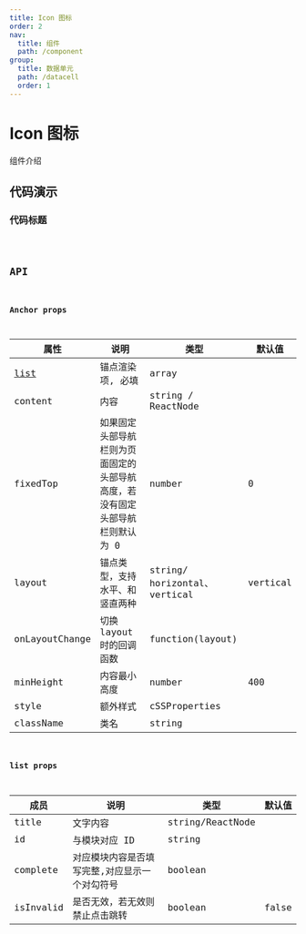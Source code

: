 ```yaml
---
title: Icon 图标
order: 2
nav:
  title: 组件
  path: /component
group:
  title: 数据单元
  path: /datacell
  order: 1
---
```


# Icon 图标

组件介绍

## 代码演示

### 代码标题

<code src="./demo/demo1.tsx" />

## API

### Anchor props

| 属性                           | 说明                                                                         | 类型                          | 默认值   |
| ------------------------------ | ---------------------------------------------------------------------------- | ----------------------------- | -------- |
| <a href="#list-props">list</a> | 锚点渲染项, 必填                                                             | array                         |          |
| content                        | 内容                                                                         | string / ReactNode            |          |
| fixedTop                       | 如果固定头部导航栏则为页面固定的头部导航高度，若没有固定头部导航栏则默认为 0 | number                        | 0        |
| layout                         | 锚点类型，支持水平、和竖直两种                                               | string/ horizontal、 vertical | vertical |
| onLayoutChange                 | 切换 layout 时的回调函数                                                     | function(layout)              |          |
| minHeight                      | 内容最小高度                                                                 | number                        | 400      |
| style                          | 额外样式                                                                     | cSSProperties                 |          |
| className                      | 类名                                                                         | string                        |          |

### list props

| 成员      | 说明                                          | 类型             | 默认值 |
| --------- | --------------------------------------------- | ---------------- | ------ |
| title     | 文字内容                                      | string/ReactNode |        |
| id        | 与模块对应 ID                                 | string           |        |
| complete  | 对应模块内容是否填写完整,对应显示一个对勾符号 | boolean          |        |
| isInvalid | 是否无效，若无效则禁止点击跳转                | boolean          | false  |
